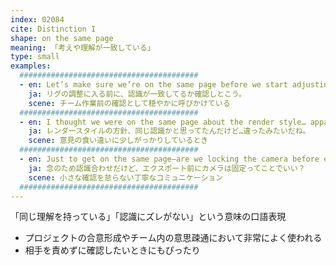 ```yaml
---
index: 02084
cite: Distinction I
shape: on the same page
meaning: 「考えや理解が一致している」
type: small
examples:
  ########################################
  - en: Let’s make sure we’re on the same page before we start adjusting the rig.
    ja: リグの調整に入る前に、認識が一致してるか確認しとこう。
    scene: チーム作業前の確認として穏やかに呼びかけている
  ########################################
  - en: I thought we were on the same page about the render style… apparently not.
    ja: レンダースタイルの方針、同じ認識かと思ってたんだけど…違ったみたいだね。
    scene: 意見の食い違いに少しがっかりしているとき
  ########################################
  - en: Just to get on the same page—are we locking the camera before export?
    ja: 念のため認識合わせだけど、エクスポート前にカメラは固定ってことでいい？
    scene: 小さな確認を怠らない丁寧なコミュニケーション
  ########################################
---
```


「同じ理解を持っている」「認識にズレがない」という意味の口語表現

- プロジェクトの合意形成やチーム内の意思疎通において非常によく使われる
- 相手を責めずに確認したいときにもぴったり

